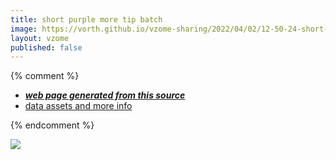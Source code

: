 ```yaml
---
title: short purple more tip batch
image: https://vorth.github.io/vzome-sharing/2022/04/02/12-50-24-short-purple-more-tip-batch/short-purple-more-tip-batch.png
layout: vzome
published: false
---
```


{% comment %}
 - [***web page generated from this source***][post]
 - [data assets and more info][github]

[post]: <https://vorth.github.io/vzome-sharing/2022/04/02/short-purple-more-tip-batch-12-50-24.html>
[github]: <https://github.com/vorth/vzome-sharing/tree/main/2022/04/02/12-50-24-short-purple-more-tip-batch/>
{% endcomment %}

<vzome-viewer style="width: 100%; height: 65vh;"
       src="https://vorth.github.io/vzome-sharing/2022/04/02/12-50-24-short-purple-more-tip-batch/short-purple-more-tip-batch.vZome" >
  <img src="https://vorth.github.io/vzome-sharing/2022/04/02/12-50-24-short-purple-more-tip-batch/short-purple-more-tip-batch.png" />
</vzome-viewer>
